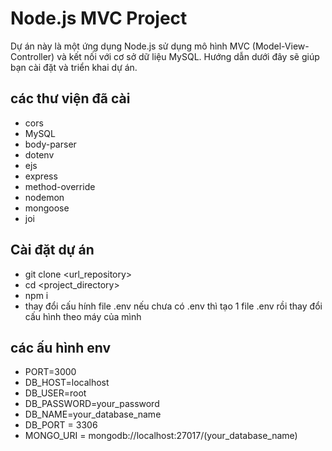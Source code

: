 # Node.js MVC Project

Dự án này là một ứng dụng Node.js sử dụng mô hình MVC (Model-View-Controller) và kết nối với cơ sở dữ liệu MySQL. Hướng dẫn dưới đây sẽ giúp bạn cài đặt và triển khai dự án.

## các thư viện đã cài

- cors
- MySQL
- body-parser
- dotenv 
- ejs
- express
- method-override
- nodemon
- mongoose
- joi

## Cài đặt dự án
- git clone <url_repository>
- cd <project_directory>
- npm i
- thay đổi cấu hính file .env nếu chưa có .env thì tạo 1 file .env rồi thay đổi cấu hình theo máy của mình
## các ấu hình env
- PORT=3000
- DB_HOST=localhost
- DB_USER=root
- DB_PASSWORD=your_password
- DB_NAME=your_database_name
- DB_PORT = 3306
- MONGO_URI = mongodb://localhost:27017/(your_database_name)

